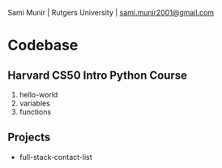 Sami Munir | Rutgers University | sami.munir2001@gmail.com
# Codebase
## Harvard CS50 Intro Python Course
1. hello-world
2. variables
3. functions
## Projects
* full-stack-contact-list